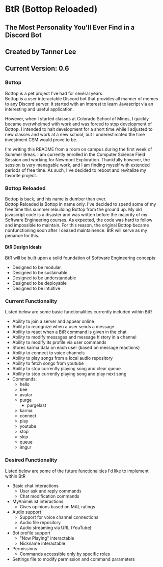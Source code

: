 # BtR (Bottop Reloaded)
## The Most Personality You'll Ever Find in a Discord Bot
## Created by Tanner Lee
## Current Version: 0.6

### Bottop
Bottop is a pet project I've had for several years.   
Bottop is a user interactable Discord bot that provides all manner of memes to any Discord server.
It started with an interest to learn Javascript via an interesting and useful application.
  
However, when I started classes at Colorado School of Mines, I quickly became overwhelmed with work and was forced to stop development of Bottop.  I intended to halt development for a short time while I adjusted to new classes and work at a new school, but I underestimated the time investment CSM would prove to be.  
  
I'm writing this README from a room on campus during the first week of Summer Break.  I am currently enrolled in the Computer Science Field Session and working for Newmont Exploration.  Thankfully however, the session is very managable work, and I am finding myself with extended periods of free time.  As such, I've decided to reboot and revitalize my favorite project.  

### Bottop Reloaded
Bottop is back, and his name is dumber than ever.  
Bottop Reloaded is Bottop in name only.  I've decided to spend some of my free time this summer rebuilding Bottop from the ground up.  My old javascript code is a disaster and was written before the majority of my Software Engineering courses.  As expected, the code was hard to follow and impossible to maintain.  For this reason, the original Bottop became nonfunctioning soon after I ceased maintainence.  BtR will serve as my penance for this.  
  
#### BtR Design Ideals
BtR will be built upon a solid foundation of Software Engineering concepts:
  * Designed to be modular
  * Designed to be sustainable
  * Designed to be understandable
  * Designed to be deployable
  * Designed to be intuitive  
    
    
    
    
### Current Functionality
Listed below are some basic functionalities currently included within BtR
* Ability to join a server and appear online
* Ability to recognize when a user sends a message
* Ability to react when a BtR command is given in the chat
* Ability to modify messages and message history in a channel
* Ability to modify its profile via user commands
* Stores karma data on each user (based on message reactions)
* Ability to connect to voice channels
* Ability to play songs from a local audio repository
* Ability to fetch songs from youtube
* Ability to stop currently playing song and clear queue
* Ability to stop currently playing song and play next song
* Commands: 
  * hello
  * bee  
  * avatar
  * purge
    * purgelast
  * karma
  * connect
  * play
  * youtube
  * stop
  * skip
  * queue
  * imgur
  
### Desired Functionality
Listed below are some of the future functionalities I'd like to implement within BtR
* Basic chat interactions
  * User ask and reply commands
  * Chat modification commands
* MyAnimeList interactions
  * Gives opinions based on MAL ratings
* Audio support
  * Support for voice channel connections
  * Audio file repository
  * Audio streaming via URL (YouTube)
* Bot profile support
  * "Now Playing" interactable
  * Nickname interactable
* Permissions
  * Commands accessible only by specific roles
* Settings file to modify permission and command parameters
